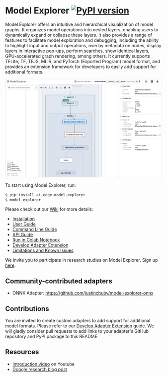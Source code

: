 # Model Explorer [![PyPI version](https://badge.fury.io/py/ai-edge-model-explorer.svg)](https://badge.fury.io/py/ai-edge-model-explorer)

Model Explorer offers an intuitive and hierarchical visualization of model
graphs. It organizes model operations into nested layers, enabling users to
dynamically expand or collapse these layers. It also provides a range of
features to facilitate model exploration and debugging, including the ability to
highlight input and output operations, overlay metadata on nodes, display layers
in interactive pop-ups, perform searches, show identical layers, GPU-accelerated
graph rendering, among others. It currently supports TFLite, TF, TFJS, MLIR, and
PyTorch (Exported Program) model format, and provides an extension framework for
developers to easily add support for additional formats.

<img width="890" alt="Home page screenshot" src="screenshots/main_ui.png">

<br>

To start using Model Explorer, run:

```shell
$ pip install ai-edge-model-explorer
$ model-explorer
```


Please check out our [Wiki](https://github.com/google-ai-edge/model-explorer/wiki) for
more details:

- [Installation](https://github.com/google-ai-edge/model-explorer/wiki/1.-Installation)
- [User Guide](https://github.com/google-ai-edge/model-explorer/wiki/2.-User-Guide)
- [Command Line Guide](https://github.com/google-ai-edge/model-explorer/wiki/3.-Command-Line-Guide)
- [API Guide](https://github.com/google-ai-edge/model-explorer/wiki/4.-API-Guide)
- [Run in Colab Notebook](https://github.com/google-ai-edge/model-explorer/wiki/5.-Run-in-Colab-Notebook)
- [Develop Adapter Extension](https://github.com/google-ai-edge/model-explorer/wiki/6.-Develop-Adapter-Extension)
- [Limitations and Known Issues](https://github.com/google-ai-edge/model-explorer/wiki/7.-Limitations-and-Known-Issues)

We invite you to participate in research studies on Model Explorer. Sign up [here](https://docs.google.com/forms/d/e/1FAIpQLScGOkQOIKmIzkt3P0ywhSfwbl-TRb2epEV5J8NTXEesZqc3vw/viewform).

## Community-contributed adapters

- ONNX Adapter: https://github.com/justinchuby/model-explorer-onnx

## Contributions

You are invited to create custom adapters to add support for additional model formats. Please refer to our [Develop Adapter Extension](https://github.com/google-ai-edge/model-explorer/wiki/6.-Develop-Adapter-Extension) guide. We will gladly consider pull requests to add links to your adapter's GitHub repository and PyPI package to this README.

## Resources

- [Introduction video](https://youtu.be/DgkLKybBVcs?si=eLmNTE66RlKkLQcT) on Youtube
- [Google research blog post](https://research.google/blog/model-explorer/)